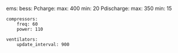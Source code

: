 ems:
    bess:
        Pcharge:
            max: 400
            min: 20
        Pdischarge:
            max: 350
            min: 15

    compressors:
        freq: 60
        power: 110

    ventilators:
        update_interval: 900
